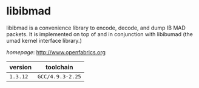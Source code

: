 # libibmad

libibmad is a convenience library to encode, decode, and dump IB MAD packets. It  is implemented on top of and in conjunction with libibumad (the umad kernel  interface library.)

*homepage*: <http://www.openfabrics.org>

version | toolchain
--------|----------
``1.3.12`` | ``GCC/4.9.3-2.25``
